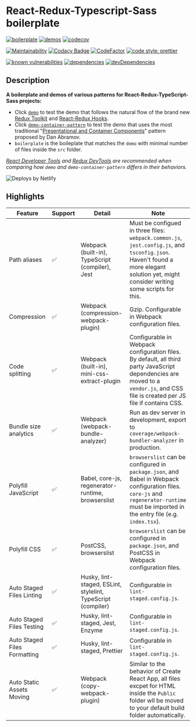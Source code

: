 # React-Redux-Typescript-Sass boilerplate

[![boilerplate](https://github.com/zw627/react-redux-typescript-sass-boilerplate/workflows/boilerplate/badge.svg)](https://github.com/zw627/react-redux-typescript-sass-boilerplate/actions?query=workflow%3Aboilerplate)
[![demos](https://github.com/zw627/react-redux-typescript-sass-boilerplate/workflows/demos/badge.svg)](https://github.com/zw627/react-redux-typescript-sass-boilerplate/actions?query=workflow%3Ademos)
[![codecov](https://codecov.io/gh/zw627/react-redux-typescript-sass-boilerplate/branch/master/graph/badge.svg?token=OsVLx0rz4f)](https://codecov.io/gh/zw627/react-redux-typescript-sass-boilerplate)

[![Maintainability](https://api.codeclimate.com/v1/badges/291169822ae55941deee/maintainability)](https://codeclimate.com/github/zw627/react-redux-typescript-sass-boilerplate/maintainability)
[![Codacy Badge](https://app.codacy.com/project/badge/Grade/0d2cfda1b5ff4474ab062f658849efac)](https://www.codacy.com/manual/zw627/react-redux-typescript-sass-boilerplate?utm_source=github.com&amp;utm_medium=referral&amp;utm_content=zw627/react-redux-typescript-sass-boilerplate&amp;utm_campaign=Badge_Grade)
[![CodeFactor](https://www.codefactor.io/repository/github/zw627/react-redux-typescript-sass-boilerplate/badge)](https://www.codefactor.io/repository/github/zw627/react-redux-typescript-sass-boilerplate)
[![code style: prettier](https://img.shields.io/badge/code_style-prettier-ff69b4.svg)](https://github.com/prettier/prettier)

[![known vulnerabilities](https://snyk.io/test/github/zw627/react-redux-typescript-sass-boilerplate/badge.svg?targetFile=demo/package.json)](https://snyk.io/test/github/zw627/react-redux-typescript-sass-boilerplate?targetFile=demo/package.json)
[![dependencies](https://david-dm.org/zw627/react-redux-typescript-sass-boilerplate/status.svg?path=default)](https://david-dm.org/zw627/react-redux-typescript-sass-boilerplate?path=demo)
[![devDependencies](https://david-dm.org/zw627/react-redux-typescript-sass-boilerplate/dev-status.svg?path=default)](https://david-dm.org/zw627/react-redux-typescript-sass-boilerplate?path=demo&type=dev)

## Description

**A boilerplate and demos of various patterns for React-Redux-TypeScript-Sass projects:**

- Click [`demo`](https://boilerplate-demo.netlify.app) to test the demo that follows the natural flow of the brand new [Redux Toolkit](https://github.com/reduxjs/redux-toolkit) and [React-Redux Hooks](https://react-redux.js.org/api/hooks). 
- Click [`demo-container-pattern`](https://boilerplate-demo-container.netlify.app) to test the demo that uses the most traditional "[Presentational and Container Components](https://medium.com/@dan_abramov/smart-and-dumb-components-7ca2f9a7c7d0)" pattern proposed by Dan Abramov. 
- `boilerplate` is the boileplate that matches the `demo` with minimal number of files inside the `src` folder.

*[React Developer Tools](https://chrome.google.com/webstore/detail/react-developer-tools) and [Redux DevTools](https://chrome.google.com/webstore/detail/redux-devtools) are recommended when comparing how `demo` and `demo-container-pattern` differs in their behaviors.*

![Deploys by Netlify](https://www.netlify.com/img/global/badges/netlify-color-accent.svg)

## Highlights

| Feature                      | Support | Detail                                                       | Note                                                                                                                                                                                     |
|------------------------------|---------|--------------------------------------------------------------|------------------------------------------------------------------------------------------------------------------------------------------------------------------------------------------|
| Path aliases                 | ✅       | Webpack (built-in), TypeScript (compiler), Jest              | Must be configued in three files: `webpack.common.js`, `jest.config.js`, and `tsconfig.json`. Haven't found a more elegant solution yet, might consider writing some scripts for this.   |
| Compression                  | ✅       | Webpack (compression-webpack-plugin)                         | Gzip. Configurable in Webpack configuration files.                                                                                                                                       |
| Code splitting               | ✅       | Webpack (built-in), mini-css-extract-plugin                  | Configurable in Webpack configuration files. By default, all third party JavaScript dependencies are moved to a `vendor.js`, and CSS file is created per JS file if contains CSS.        |
| Bundle size analytics        | ✅       | Webpack (webpack-bundle-analyzer)                            | Run as dev server in development, export to `coverage/webpack-bundler-analyzer` in production.                                                                                           |
| Polyfill JavaScript          | ✅       | Babel, core-js, regenerator-runtime, browserslist            | `browserslist` can be configured in `package.json`, and Babel in Webpack configuration files. `core-js` and `regenerator-runtime` must be imported in the entry file (e.g. `index.tsx`). |
| Polyfill CSS                 | ✅       | PostCSS, browserslist                                        | `browserslist` can be configured in `package.json`, and PostCSS in Webpack configuration files.                                                                                          |
| Auto Staged Files Linting    | ✅       | Husky, lint-staged, ESLint, stylelint, TypeScript (compiler) | Configurable in `lint-staged.config.js`.                                                                                                                                                 |
| Auto Staged Files Testing    | ✅       | Husky, lint-staged, Jest, Enzyme                             | Configurable in `lint-staged.config.js`.                                                                                                                                                 |
| Auto Staged Files Formatting | ✅       | Husky, lint-staged, Prettier                                 | Configurable in `lint-staged.config.js`.                                                                                                                                                 |
| Auto Static Assets Moving    | ✅       | Webpack (copy-webpack-plugin)                                | Similar to the behavior of Create React App, all files excpet for HTML inside the `Public` folder wll be moved to your default build folder automatically.                               |
